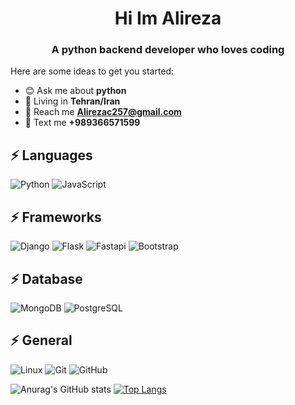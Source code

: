 <h1 align=center>Hi  Im Alireza</h1>
<h3 align=center>A python backend developer who loves coding</h3>

Here are some ideas to get you started:

- 😊 Ask me about **python**
- 📍 Living in **Tehran/Iran**
- 📮 Reach me **Alirezac257@gmail.com**
- 💬 Text me **+989366571599**
## ⚡ Languages

![Python](https://img.shields.io/badge/-Python-black?style=for-the-badge&logo=Python)
![JavaScript](https://img.shields.io/badge/-JavaScript-black?style=for-the-badge&logo=javascript)

## ⚡ Frameworks

![Django](https://img.shields.io/badge/-Django-black?style=for-the-badge&logo=Django)
![Flask](https://img.shields.io/badge/-Flask-black?style=for-the-badge&logo=Flask)
![Fastapi](https://img.shields.io/badge/-Fastapi-black?style=for-the-badge&logo=Fastapi)
![Bootstrap](https://img.shields.io/badge/-Bootstrap-black?style=for-the-badge&logo=bootstrap)

## ⚡ Database
![MongoDB](https://img.shields.io/badge/-MongoDB-black?style=for-the-badge&logo=mongodb)
![PostgreSQL](https://img.shields.io/badge/-PostgreSQL-black?style=for-the-badge&logo=postgresql)

## ⚡ General

![Linux](https://img.shields.io/badge/-Linux-black?style=for-the-badge&logo=Linux)
![Git](https://img.shields.io/badge/-Git-black?style=for-the-badge&logo=git)
![GitHub](https://img.shields.io/badge/-GitHub-black?style=for-the-badge&logo=github)


![Anurag's GitHub stats](https://github-readme-stats.vercel.app/api?username=clon3r2&hide=contribs,prs,issues&show_icons=true&theme=onedark&align=center)
[![Top Langs](https://github-readme-stats.vercel.app/api/top-langs/?username=clon3r2&layout=compact)](https://github.com/clon3r2/github-readme-stats)
